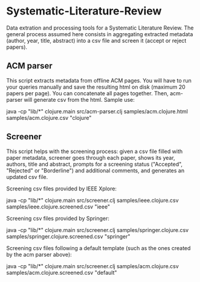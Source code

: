 Systematic-Literature-Review
============================

Data extration and processing tools for a Systematic Literature Review. The general process assumed here consists in aggregating extracted metadata (author, year, title, abstract) into a csv file and screen it (accept or reject papers).


ACM parser
----------

This script extracts metadata from offline ACM pages. You will have to run your queries manually and save the resulting html on disk (maximum 20 papers per page). You can concatenate all pages together. Then, acm-parser will generate csv from the html. Sample use:

java -cp "lib/*" clojure.main src/acm-parser.clj samples/acm.clojure.html samples/acm.clojure.csv "clojure"
    

Screener
--------

This script helps with the screening process: given a csv file filled with paper metadata, screener goes through each paper, shows its year, authors, title and abstract, prompts for a screening status ("Accepted", "Rejected" or "Borderline") and additional comments, and generates an updated csv file.

Screening csv files provided by IEEE Xplore:

java -cp "lib/*" clojure.main src/screener.clj samples/ieee.clojure.csv samples/ieee.clojure.screened.csv "ieee"
    
    

Screening csv files provided by Springer:
    
java -cp "lib/*" clojure.main src/screener.clj samples/springer.clojure.csv samples/springer.clojure.screened.csv "springer" 


Screening csv files following a default template (such as the ones created by the acm parser above):
 
java -cp "lib/*" clojure.main src/screener.clj samples/acm.clojure.csv samples/acm.clojure.screened.csv "default"

